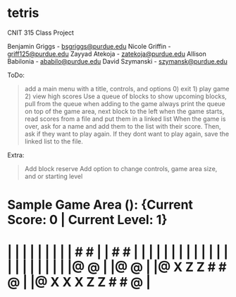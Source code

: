 # tetris

CNIT 315 Class Project

Benjamin Griggs - bsgriggs@purdue.edu
Nicole Griffin - griff125@purdue.edu
Zayyad Atekoja - zatekoja@purdue.edu
Allison Babilonia - ababilo@purdue.edu
David Szymanski - szymansk@purdue.edu

ToDo:
>add a main menu with a title, controls, and options 0) exit 1) play game 2) view high scores
>Use a queue of blocks to show upcoming blocks, pull from the queue when adding to the game
>always print the queue on top of the game area, next block to the left
>when the game starts, read scores from a file and put them in a linked list
>When the game is over, ask for a name and add them to the list with their score. Then, ask if they want to play again. If they dont want to play again, save the linked list to the file.

Extra:
>Add block reserve
>Add option to change controls, game area size, and or starting level

Sample Game Area ():
{Current Score: 0 | Current Level: 1}
======================
|                    |
|                    |
|                    |
|                    |
|        # #         |
|        # #         |
|                    |
|                    |
|                    |
|                    |
|                    |
|                    |
|                    |
|                    |
|                    |
|                    |
|@               @   |
|@               @   |
|@   X Z Z   # # @   |
|@ X X X Z Z # # @   |
======================

